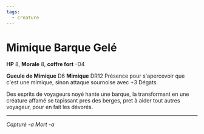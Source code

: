 ```yaml
---
tags:
  - creature
---
```

# Mimique Barque Gelé
**HP** 8, **Morale** 8, **coffre fort** -D4

**Gueule de Mimique** D6
**Mimique** DR12 Présence pour s'apercevoir que c'est une mimique, sinon attaque sournoise avec +3 Dégats.

Des esprits de voyageurs noyé hante une barque, la transformant en une créature affamé se tapissant pres des berges, pret à aider tout autres voyageur, pour en fait les dévorés.


---
*Capturé -a*
*Mort -a*